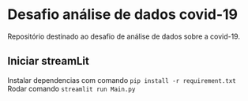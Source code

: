 # Desafio análise de dados covid-19
Repositório destinado ao desafio de análise de dados sobre a covid-19. 

## Iniciar streamLit

Instalar dependencias com comando `pip install -r requirement.txt`
Rodar comando `streamlit run Main.py`